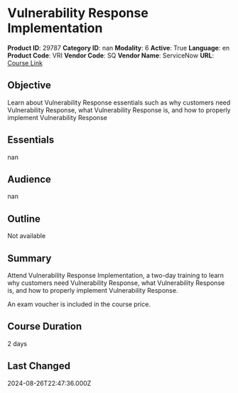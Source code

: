 # Vulnerability Response Implementation

**Product ID**: 29787
**Category ID**: nan
**Modality**: 6
**Active**: True
**Language**: en
**Product Code**: VRI
**Vendor Code**: SQ
**Vendor Name**: ServiceNow
**URL**: [Course Link](https://www.fastlaneus.com/course/servicenow-vri)

## Objective
Learn about Vulnerability Response essentials such as why customers need Vulnerability Response, what Vulnerability Response is, and how to properly implement Vulnerability Response

## Essentials
nan

## Audience
nan

## Outline
Not available

## Summary
Attend Vulnerability Response Implementation, a two-day training to learn why customers need Vulnerability Response, what Vulnerability Response is, and how to properly implement Vulnerability Response.

An exam voucher is included in the course price.

## Course Duration
2 days

## Last Changed
2024-08-26T22:47:36.000Z
